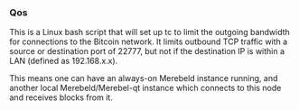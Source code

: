 ### Qos ###

This is a Linux bash script that will set up tc to limit the outgoing bandwidth for connections to the Bitcoin network. It limits outbound TCP traffic with a source or destination port of 22777, but not if the destination IP is within a LAN (defined as 192.168.x.x).

This means one can have an always-on Merebeld instance running, and another local Merebeld/Merebel-qt instance which connects to this node and receives blocks from it.
